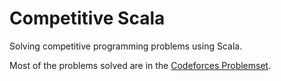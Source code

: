 # Competitive Scala

Solving competitive programming problems using Scala.

Most of the problems solved are in the [Codeforces Problemset](https://codeforces.com/problemset).
